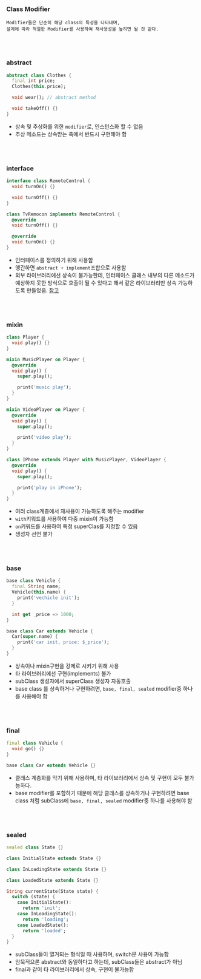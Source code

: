 ### Class Modifier

```
Modifier들은 단순히 해당 class의 특성을 나타내며, 
설계에 따라 적절한 Modifier를 사용하여 재사용성을 높히면 될 것 같다.
```

<br><br>

### abstract

```dart
abstract class Clothes {
  final int price;
  Clothes(this.price);

  void wear(); // abstract method

  void takeOff() {}
}
```

- 상속 및 추상화를 위한 `modifier`로, 인스턴스화 할 수 없음
- 추상 메소드는 상속받는 측에서 반드시 구현해야 함

<br><br>

### interface

```dart
interface class RemoteControl {
  void turnOn() {}

  void turnOff() {}
}

class TvRemocon implements RemoteControl {
  @override
  void turnOff() {}

  @override
  void turnOn() {}
}
```

- 인터페이스를 정의하기 위해 사용함
- 앵간하면 `abstract + implement`조합으로 사용함
- 외부 라이브러리에선 상속이 불가능한데, 인터페이스 클래스 내부의 다른 메소드가 예상하지 못한 방식으로 호출이 될 수 있다고 해서 같은 라이브러리만 상속 가능하도록 만들었음. [참고](https://en.wikipedia.org/wiki/Fragile_base_class)

<br><br>

### mixin

```dart
class Player {
  void play() {}
}

mixin MusicPlayer on Player {
  @override
  void play() {
    super.play();

    print('music play');
  }
}

mixin VideoPlayer on Player {
  @override
  void play() {
    super.play();

    print('video play');
  }
}

class IPhone extends Player with MusicPlayer, VideoPlayer {
  @override
  void play() {
    super.play();

    print('play in iPhone');
  }
}
```

- 여러 class계층에서 재사용이 가능하도록 해주는 modifier
- `with`키워드를 사용하여 다중 mixin이 가능함
- `on`키워드를 사용하여 특정 superClas를 지정할 수 있음
- 생성자 선언 불가


<br><br>

### base

```dart
base class Vehicle {
  final String name;
  Vehicle(this.name) {
    print('vechicle init');
  }

  int get _price => 1000;
}

base class Car extends Vehicle {
  Car(super.name) {
    print('car init, price: $_price');
  }
}

```

- 상속이나 mixin구현을 강제로 시키기 위해 사용
- 타 라이브러리에선 구현(implements) 불가
- subClass 생성자에서 superClass 생성자 자동호출
- base class 를 상속하거나 구현하려면, `base, final, sealed` modifier중 하나를 사용해야 함

<br><br>

### final

```dart
final class Vehicle {
  void go() {}
}

base class Car extends Vehicle {}

```

- 클래스 계층화를 막기 위해 사용하며, 타 라이브러리에서 상속 및 구현이 모두 불가능하다.
- base modifier를 포함하기 때문에 해당 클래스를 상속하거나 구현하려면 base class 처럼 subClass에 `base, final, sealed` modifier중 하나를 사용해야 함

<br><br>

### sealed

```dart
sealed class State {}

class InitialState extends State {}

class InLoadingState extends State {}

class LoadedState extends State {}

String currentState(State state) {
  switch (state) {
    case InitialState():
      return 'init';
    case InLoadingState():
      return 'loading';
    case LoadedState():
      return 'loaded';
  }
}
```

- subClass들이 열거되는 형식일 때 사용하며, switch문 사용이 가능함
- 암묵적으론 abstract와 동일하다고 하는데, subClass들은 abstract가 아님
- final과 같이 타 라이브러리에서 상속, 구현이 불가능함